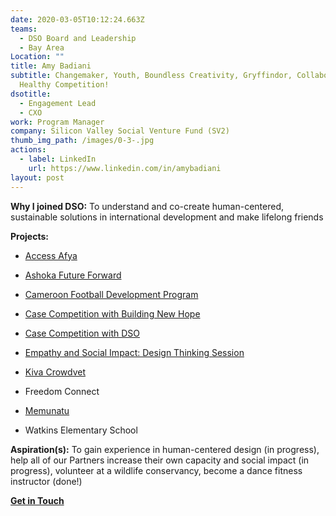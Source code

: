 ```yaml
---
date: 2020-03-05T10:12:24.663Z
teams:
  - DSO Board and Leadership
  - Bay Area
Location: ""
title: Amy Badiani
subtitle: Changemaker, Youth, Boundless Creativity, Gryffindor, Collaboration,
  Healthy Competition!
dsotitle:
  - Engagement Lead
  - CXO
work: Program Manager
company: Silicon Valley Social Venture Fund (SV2)
thumb_img_path: /images/0-3-.jpg
actions:
  - label: LinkedIn
    url: https://www.linkedin.com/in/amybadiani
layout: post
---
```

**Why I joined DSO:** To understand and co-create human-centered, sustainable solutions in international development and make lifelong friends

**Projects:** 

- [Access Afya](https://www.accessafya.com/)

- [Ashoka Future Forward](https://dsoglobal.org/posts/ashoka-future-forward-innovations-for-youth-employment-in-africa-in-partnership-with-the-mastercard-foundation/)

- [Cameroon Football Development Program](https://openfieldintl.org/)

- [Case Competition with Building New Hope](https://dsoglobal.org/posts/building-new-hope-bnh/)

- [Case Competition with DSO](https://www.globalgiving.org/projects/enable-volunteer-consultants-tackle-global-issues/reports/?subid=127473)

- [Empathy and Social Impact: Design Thinking Session](https://www.globalgiving.org/projects/enable-volunteer-consultants-tackle-global-issues/reports/?subid=142838)

- [Kiva Crowdvet](https://www.crowdvet.org/)

- Freedom Connect

- [Memunatu](https://dsowebsite-179d5.netlify.com/posts/memunatu/)

- Watkins Elementary School

**Aspiration(s):** To gain experience in human-centered design (in progress), help all of our Partners increase their own capacity and social impact (in progress), volunteer at a wildlife conservancy, become a dance fitness instructor (done!)

**[Get in Touch](mailto:amy.badiani@dsoglobal.org)**